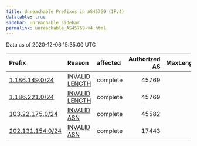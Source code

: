 ```yaml
---
title: Unreachable Prefixes in AS45769 (IPv4)
datatable: true
sidebar: unreachable_sidebar
permalink: unreachable_AS45769-v4.html
---
```


Data as of 2020-12-06 15:35:00 UTC


<div class="datatable-begin"></div>

| Prefix                                                     | Reason                                                                                                   | affected   |   Authorized AS |   MaxLength | Anchor                                       |   unreachable /24s |
|:-----------------------------------------------------------|:---------------------------------------------------------------------------------------------------------|:-----------|----------------:|------------:|:---------------------------------------------|-------------------:|
| [1.186.149.0/24](https://stat.ripe.net/1.186.149.0/24)     | [INVALID LENGTH](https://rpki-validator.ripe.net/announcement-preview?asn=AS45769&prefix=1.186.149.0/24) | complete   |           45769 |          16 | [APNIC](unreachable_APNIC_RPKI_Root-v4.html) |                  1 |
| [1.186.221.0/24](https://stat.ripe.net/1.186.221.0/24)     | [INVALID LENGTH](https://rpki-validator.ripe.net/announcement-preview?asn=AS45769&prefix=1.186.221.0/24) | complete   |           45769 |          16 | [APNIC](unreachable_APNIC_RPKI_Root-v4.html) |                  1 |
| [103.22.175.0/24](https://stat.ripe.net/103.22.175.0/24)   | [INVALID ASN](https://rpki-validator.ripe.net/announcement-preview?asn=AS45769&prefix=103.22.175.0/24)   | complete   |           45582 |          24 | [APNIC](unreachable_APNIC_RPKI_Root-v4.html) |                  1 |
| [202.131.154.0/24](https://stat.ripe.net/202.131.154.0/24) | [INVALID ASN](https://rpki-validator.ripe.net/announcement-preview?asn=AS45769&prefix=202.131.154.0/24)  | complete   |           17443 |          24 | [APNIC](unreachable_APNIC_RPKI_Root-v4.html) |                  1 |

<div class="datatable-end"></div>